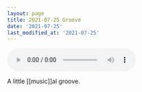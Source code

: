 ```yaml
---
layout: page
title: 2021-07-25 Groove
date: '2021-07-25'
last_modified_at: '2021-07-25'
---
```


<audio controls="controls" src="/assets/audio/2021-07-25 Groove.mp3"></audio>

A little [[music]]al groove.
